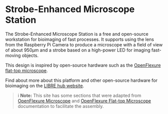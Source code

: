 # Strobe-Enhanced Microscope Station

The Strobe-Enhanced Microscope Station is a free and open-source workstation for bioimaging of fast processes. It supports using the lens from the Raspberry Pi Camera to produce a microscope with a field of view of about 950μm and a strobe based on a high-power LED for imaging fast-moving objects.

This design is inspired by open-source hardware such as the [OpenFlexure flat-top microscope](https://rwb27.gitlab.io/openflexure-flat-top-microscope/).

Find about more about this platform and other open-source hardware for bioimaging on the [LIBRE hub website](https://librehub.github.io/).

>i **Note:** This site has some sections that were adapted from [OpenFlexure Microscope](https://build.openflexure.org/openflexure-microscope/v7.0.0-beta1/low_cost_microscope) and [OpenFlexure Flat-top Microscope](https://rwb27.gitlab.io/openflexure-flat-top-microscope/1_preparing_laser_cut_parts) documentation to facilitate the assembly. 